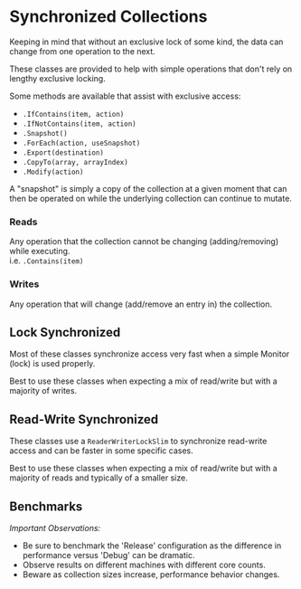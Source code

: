 # Synchronized Collections

Keeping in mind that without an exclusive lock of some kind, the data can change from one operation to the next.

These classes are provided to help with simple operations that don't rely on lengthy exclusive locking.

Some methods are available that assist with exclusive access:

* `.IfContains(item, action)`
* `.IfNotContains(item, action)`
* `.Snapshot()`
* `.ForEach(action, useSnapshot)`
* `.Export(destination)`
* `.CopyTo(array, arrayIndex)`
* `.Modify(action)`

A "snapshot" is simply a copy of the collection at a given moment that can then be operated on while the underlying collection can continue to mutate.

### Reads

Any operation that the collection cannot be changing (adding/removing) while executing.  
i.e. ```.Contains(item)```

### Writes

Any operation that will change (add/remove an entry in) the collection.

## Lock Synchronized

Most of these classes synchronize access very fast when a simple Monitor (lock) is used properly.

Best to use these classes when expecting a mix of read/write but with a majority of writes.

## Read-Write Synchronized

These classes use a `ReaderWriterLockSlim` to synchronize read-write access and can be faster in some specific cases.

Best to use these classes when expecting a mix of read/write but with a majority of reads and typically of a smaller size.

## Benchmarks

*Important Observations:*

* Be sure to benchmark the 'Release' configuration as the difference in performance versus 'Debug' can be dramatic.
* Observe results on different machines with different core counts.
* Beware as collection sizes increase, performance behavior changes.
